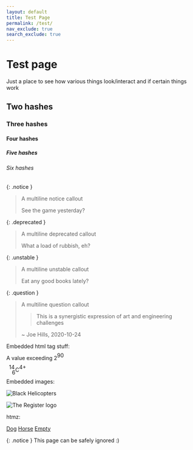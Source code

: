 ```yaml
---
layout: default
title: Test Page
permalink: /test/
nav_exclude: true
search_exclude: true
---
```


# Test page

Just a place to see how various things look/interact and if certain things work

## Two hashes

### Three hashes

#### Four hashes

##### Five hashes

###### Six hashes

{: .notice }
> A multiline notice callout
>
> See the game yesterday?

{: .deprecated }
> A multiline deprecated callout
>
> What a load of rubbish, eh?

{: .unstable }
> A multiline unstable callout
>
> Eat any good books lately?

{: .question }
> A multiline question callout
>
> > This is a synergistic expression of art and engineering challenges
>
> ~ Joe Hills, 2020-10-24

Embedded html tag stuff:

A value exceeding 2<span style="vertical-align: baseline; position: relative; top: -0.5em;">90</span>

<span style="vertical-align: baseline; position: relative; top: -0.5em; right: -0.5em;">14</span><span style="vertical-align: baseline; position: relative; bottom: -0.5em;">6</span>C<span style="vertical-align: baseline; position: relative; top: -0.5em;">4+</span>

Embedded images:

![Black Helicopters](https://www.theregister.com/design_picker/fa16d26efb42e6ba1052f1d387470f643c5aa18d/graphics/icons/comment/black_helicopters_48.png)

![The Register logo](https://www.theregister.com/design_picker/fa16d26efb42e6ba1052f1d387470f643c5aa18d/graphics/std/reg_logo_no_strapline.svg)

htmz:

<base target="htmz" />

<div rolf="tablist">
    <a class="tab" href="/hidden/dog.html#tab">Dog</a>
    <a class="tab" href="/hidden/horse.html#tab">Horse</a>
    <a class="tab" href="/hidden/empty.html#tab">Empty</a>
</div>

<div id="tab" role="tabpanel"></div>

<iframe hidden name=htmz onload="setTimeout(()=>document.querySelector(contentWindow.location.hash||null)?.replaceWith(...contentDocument.body.childNodes))"></iframe>

{: .notice }
This page can be safely ignored :)